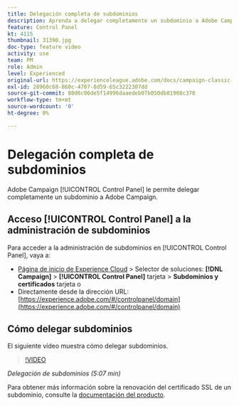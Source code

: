 ```yaml
---
title: Delegación completa de subdominios
description: Aprenda a delegar completamente un subdominio a Adobe Campaign.
feature: Control Panel
kt: 4115
thumbnail: 31390.jpg
doc-type: feature video
activity: use
team: PM
role: Admin
level: Experienced
original-url: https://experienceleague.adobe.com/docs/campaign-classic-learn/tutorials/administrating/control-panel-acc/subdomain-delegation.html
exl-id: 28960c68-860c-4707-8d59-65c3222307dd
source-git-commit: 80d6c06de5f14996daaedeb07b050db81908c370
workflow-type: tm+mt
source-wordcount: '0'
ht-degree: 0%

---
```


# Delegación completa de subdominios

Adobe Campaign [!UICONTROL Control Panel] le permite delegar completamente un subdominio a Adobe Campaign.

## Acceso [!UICONTROL Control Panel] a la administración de subdominios

Para acceder a la administración de subdominios en [!UICONTROL Control Panel], vaya a:

* [Página de inicio de Experience Cloud](https://experience.adobe.com/#/home) > Selector de soluciones: **[!DNL Campaign]** > **[!UICONTROL Control Panel]** tarjeta > **Subdominios y certificados** tarjeta
o
* Directamente desde la dirección URL: [https://experience.adobe.com/#/controlpanel/domain](https://experience.adobe.com/#/controlpanel/domain)

## Cómo delegar subdominios

El siguiente vídeo muestra cómo delegar subdominios.

>[!VIDEO](https://video.tv.adobe.com/v/31390?quality=12)

*Delegación de subdominios (5:07 min)*

Para obtener más información sobre la renovación del certificado SSL de un subdominio, consulte la [documentación del producto](https://experienceleague.adobe.com/docs/control-panel/using/subdomains-and-certificates/renewing-subdomain-certificate.html).

